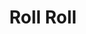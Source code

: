 ---
layout: place
title: Roll Roll
permalink: /california/tarzana/roll-roll.html
stateAbbr: CA
stateName: California
cityName: Tarzana
seo:
  type: restaurant
  links: null
place_id: ChIJ02GKpUCZwoARbKIiQFHlVMA
photos:
  - name: >-
      places/ChIJ02GKpUCZwoARbKIiQFHlVMA/photos/AeeoHcLpfv7BZFw1yiNYCSUn-urzydXoxqWxY3um5yw5M5LOhafRoDxq2CIGVywLlbNK8RSuoIrcL9MjXFlfnGD-hIB_Vjo9cYvZMxjcuwLgMfvu7i9qVCQiXpdMd7myQ5cHz6f2UcAF45ETfWxh1tgvnE0ebwEL023_ay6TSQTUVVReUiCMhihoS3PLFmcbtBTCkTM8zrZE_xzDq_CFINRZmjs4Z4HIWWV0VjJwaUxnZBhBgaFLj8-QBrKuo4ZiKDVkacautyzHT2EBwiAfGvICuUl2M8_32Z2pKBL3yQ0w6G1Y1w
    widthPx: 1170
    heightPx: 869
    authorAttributions:
      - displayName: Roll Roll
        uri: https://maps.google.com/maps/contrib/111086706724962419737
        photoUri: >-
          https://lh3.googleusercontent.com/a/ACg8ocLeyids28x2OxgfqeK9vYd0Q4BXt8VqQMQrROS4UdhyJU93yw=s100-p-k-no-mo
    flagContentUri: >-
      https://www.google.com/local/imagery/report/?cb_client=maps_api_places.places_api&image_key=!1e10!2sAF1QipO82lN9SCnu4viGn2C7LOEnyQjX7UF9pkEzhN6n&hl=en-US
    googleMapsUri: >-
      https://www.google.com/maps/place//data=!3m4!1e2!3m2!1sAF1QipO82lN9SCnu4viGn2C7LOEnyQjX7UF9pkEzhN6n!2e10!4m2!3m1!1s0x80c29940a58a61d3:0xc054e5514022a26c
  - name: >-
      places/ChIJ02GKpUCZwoARbKIiQFHlVMA/photos/AeeoHcIcBtqeGhvnxO4GGUn1JjAutncvtH80vARpR5XyrI09xHnkWd6M87QIymBLZ6PkYGVWAZD9Tcec7EOuySU1AmuYKYixdwI6jqm4uvG87s95EYttU13YqOPVGuxEdHNVRYmGXW5hCntCMtV37QlTEbzfRla8lEdCiwYBdmRcndygPXYQ6XbhyVVX96BJfsLIIdCnCb_otlbLO6DJfkU0wRbTr0axC0H5wa7pR4T8wTnSy8qXmsjxO5po-6gW3T1m21p2dYcmoZ9xehh6HulBgyBEVDxk7L1ELm21VchsSBLn8w
    widthPx: 1080
    heightPx: 1440
    authorAttributions:
      - displayName: Roll Roll
        uri: https://maps.google.com/maps/contrib/111086706724962419737
        photoUri: >-
          https://lh3.googleusercontent.com/a/ACg8ocLeyids28x2OxgfqeK9vYd0Q4BXt8VqQMQrROS4UdhyJU93yw=s100-p-k-no-mo
    flagContentUri: >-
      https://www.google.com/local/imagery/report/?cb_client=maps_api_places.places_api&image_key=!1e10!2sAF1QipPBpmpir2YZ0pkcNkO_rLZGBHIZ36_gBi91aA_o&hl=en-US
    googleMapsUri: >-
      https://www.google.com/maps/place//data=!3m4!1e2!3m2!1sAF1QipPBpmpir2YZ0pkcNkO_rLZGBHIZ36_gBi91aA_o!2e10!4m2!3m1!1s0x80c29940a58a61d3:0xc054e5514022a26c
  - name: >-
      places/ChIJ02GKpUCZwoARbKIiQFHlVMA/photos/AeeoHcIMIwmdgZfdDN6GZCkmFsTSjteIfjKjSuLAce0orrqSj1-XLhvF2gt7IaI8jt5DUtJQG8mKiB_5Q8-IhTLWnUaZp9-HIvyaOf7fbbpUK0VkLx4jord4dk_wc2YQS_DJmUtt1VU0eABL0YO-o0oPReC5G8ELp55HOxX8no8h3-xlzK1BT-l3wz-4061OBMEuOuuW6NLt9umniynfJxkb_47ihYkPpJsySHLWezQhkSAeDbcpZtcSG8edqzkmWKI3amstOe0BxB_mz49UDDfnb3uA0TaFkU-S6MJUUOueoFDPGigXGz54DAzv663cQqQjqqc9RTsIP3dRK5k-CV5kRX7-6FtJHUZUCH-dx_00H3M7rF2eh_AZcPd0JFiSrET5844HrWDNKUGujDnbBmTyoiaZjPcoe3GXh6iW9n3gkk0
    widthPx: 4032
    heightPx: 3024
    authorAttributions:
      - displayName: Daniel Mozes (DaDa)
        uri: https://maps.google.com/maps/contrib/106857634771769902209
        photoUri: >-
          https://lh3.googleusercontent.com/a-/ALV-UjUcrtsOvWOeTJvQRVt-IW2nTgzy0Iq3jZlpnSeQxt9b8zOeP4eqGg=s100-p-k-no-mo
    flagContentUri: >-
      https://www.google.com/local/imagery/report/?cb_client=maps_api_places.places_api&image_key=!1e10!2sCIHM0ogKEICAgICLtceYFw&hl=en-US
    googleMapsUri: >-
      https://www.google.com/maps/place//data=!3m4!1e2!3m2!1sCIHM0ogKEICAgICLtceYFw!2e10!4m2!3m1!1s0x80c29940a58a61d3:0xc054e5514022a26c
  - name: >-
      places/ChIJ02GKpUCZwoARbKIiQFHlVMA/photos/AeeoHcIC68Qk3OlEjZkDy3QyyZGKdeyNMLZQwlLdkarzagaVihKAF_w5XSDRDU25A7eIhK_L1bLMqLFBJP1b___397C6vIL1cYYLkyhPfPKJzPrxUyoiFrMdyZs73r8PBSxGtjLDKNItXmV5gfXH4lE-rphUlaXuDPr9tynkh_LawSizlOCCmx0yiPMjY-Ex4DWqorfy80rPGl4X3Sq_TIv46ZraMCZwEPZ2HSOexASL5-mCdwSDbNNKs1ls_j7xDhovw4LxFedi2DJfY_1N1zH-D32Aa2dwMLEWmfAPX7FCg9_h7ynH12Si7Za750qVetOqsVsL_hAx209jz50Wp2ImQ3NdcTJJaMtI8_yydjFZhiSUe0FrwjFaDK5rKPqrn-jRig-xlKfKADMLEz4iGt2HK0ArdFNGgB0CZ_nW5ImdmJ9uFK8
    widthPx: 3024
    heightPx: 4032
    authorAttributions:
      - displayName: Jake Kim
        uri: https://maps.google.com/maps/contrib/101206273577029434709
        photoUri: >-
          https://lh3.googleusercontent.com/a/ACg8ocKpUh9rAQvy23kUgJoYmkBInFdc2k2A6wjhwVDt44Doiky45lw=s100-p-k-no-mo
    flagContentUri: >-
      https://www.google.com/local/imagery/report/?cb_client=maps_api_places.places_api&image_key=!1e10!2sCIHM0ogKEICAgMCgqoq9pwE&hl=en-US
    googleMapsUri: >-
      https://www.google.com/maps/place//data=!3m4!1e2!3m2!1sCIHM0ogKEICAgMCgqoq9pwE!2e10!4m2!3m1!1s0x80c29940a58a61d3:0xc054e5514022a26c
  - name: >-
      places/ChIJ02GKpUCZwoARbKIiQFHlVMA/photos/AeeoHcLxzvP_sObVGgU_4XrPTNOmotYZ1fIJhVLVCCH9SyfWtNy6KQqChVunDRKbRVNwc_wGkWnC_kWr-PPJPh-O_2Ka23JFJKa3rCp_VJzhpH56L9SG83eU_Fadv7h9rJDOpcXcOxjPasjOzRUp7APfhBVOvBHdA-2EkG_NjrowyEq4RuUzGWiABJOyaTcmXmTX1rGBKWCXDZo_zPW13IMaPE6WRYZH_98Fve6OErUy57XQX7NGIAw9neSDFHhMa73nlisHkqhQ-qfNy-vmczpeDe2o-0xAVtkLzzQchSaSswwiwk4O91U-8GXHVxKNLuU7XALt7SVUp-NzTBJLm5hjCWKr2rStZHyiXwS76rZ5XzK-0lLawO5jqICt-9HekCZmOfG6gwJspJafGdSuCPKV71e9O5C-CVAlTiV7vH5P7p2Fmg
    widthPx: 4032
    heightPx: 3024
    authorAttributions:
      - displayName: Intense Fitness Intense__Fitness
        uri: https://maps.google.com/maps/contrib/103099335127066367433
        photoUri: >-
          https://lh3.googleusercontent.com/a-/ALV-UjVdYM8wDVPRuHWpCCH5l3fEIBq2ljaA8I_RdoViBMIPzNZvDaoZjA=s100-p-k-no-mo
    flagContentUri: >-
      https://www.google.com/local/imagery/report/?cb_client=maps_api_places.places_api&image_key=!1e10!2sCIHM0ogKEICAgICh5qDwIA&hl=en-US
    googleMapsUri: >-
      https://www.google.com/maps/place//data=!3m4!1e2!3m2!1sCIHM0ogKEICAgICh5qDwIA!2e10!4m2!3m1!1s0x80c29940a58a61d3:0xc054e5514022a26c
  - name: >-
      places/ChIJ02GKpUCZwoARbKIiQFHlVMA/photos/AeeoHcI4Ni2ruu25YlZs9o6LvNbY4xs03cCje-1hvgYOoj8tYUfFQ0x9qIHhuPQO59RLJWQ2Xavo-uC9H1QOVtTfL1Mot4081E9-kcoV-7EYCIEYsrp94fOQUYEbrGA57gj-8iH_b8LCDNU9SdQZiKijs_3B4mreQ473eQZfwlG5gJm-b50dTyvgnFoVORYK_KiuRWi_m_xlHOLi2Nr6Uwpn8gHEGKYX_c9NhMo3y5ARoGwiWn3U7UIukhgi0Q659YPDRpTprDzYRq9_GpBRNo7pjb9hAHCA3kHM02tfKzCj3USMnLoWtsI3L0BvO0DDhdXpzi9w2csQ6jTeBnWrYzedMTPMl0ckmVRxvGy2eLVwCOR7omF_WeqyxT5s_arM8mMfM4I6gWyVrE9i_noUG-VxGYN-P1b4_hNUSitj_yx6JFWxsg
    widthPx: 4032
    heightPx: 3024
    authorAttributions:
      - displayName: Daniel Mozes (DaDa)
        uri: https://maps.google.com/maps/contrib/106857634771769902209
        photoUri: >-
          https://lh3.googleusercontent.com/a-/ALV-UjUcrtsOvWOeTJvQRVt-IW2nTgzy0Iq3jZlpnSeQxt9b8zOeP4eqGg=s100-p-k-no-mo
    flagContentUri: >-
      https://www.google.com/local/imagery/report/?cb_client=maps_api_places.places_api&image_key=!1e10!2sCIHM0ogKEICAgICLtceYJw&hl=en-US
    googleMapsUri: >-
      https://www.google.com/maps/place//data=!3m4!1e2!3m2!1sCIHM0ogKEICAgICLtceYJw!2e10!4m2!3m1!1s0x80c29940a58a61d3:0xc054e5514022a26c
  - name: >-
      places/ChIJ02GKpUCZwoARbKIiQFHlVMA/photos/AeeoHcLSb8d9lL0msdbgTgFay8yXC7kcFmmrb26ngmpJnAEf7VJptDs48ONIfejYemLzwiuaO7v5A6i9i1U-9fx9-Udj8KW1nldongxbzaCrfM_wNwshZ-bSBtexJsFfqwrOz5YcW-vxheBleCm0HbpJCUGEzSv2Zk6ZRkIgr5wvbkioBb3iTZzDS9WI3hg958YEJjPcR_sKw5kyamC6A780Zf6gjgdAm0AezwXt25B6FSkjbadms_9NI0eIM_oN7oAwoHiUmolv2TNsqNcGPxWSPIJxHb6cB-2Gxld9BkLfiN42QHQIWgWpK2r9RWfSduZYEjXNsdNKagfg27CQM86ZvSIzvkduV5QPf35FYYzuvOPS_zIgUkmdcTBcSZCLwI-2neBLMfbdMSFBLTNL7NNshnkiyqDTkAa0Z_r9FhFa-NbTzKfe
    widthPx: 3072
    heightPx: 4080
    authorAttributions:
      - displayName: Seina Kobayashi
        uri: https://maps.google.com/maps/contrib/107307163794021532881
        photoUri: >-
          https://lh3.googleusercontent.com/a-/ALV-UjXr-3M7zbphE6CmiOowVQ-k8t0WB5e2i-C-c4ckvlMQzsTTJ5yJ=s100-p-k-no-mo
    flagContentUri: >-
      https://www.google.com/local/imagery/report/?cb_client=maps_api_places.places_api&image_key=!1e10!2sCIHM0ogKEICAgICx9NvtuAE&hl=en-US
    googleMapsUri: >-
      https://www.google.com/maps/place//data=!3m4!1e2!3m2!1sCIHM0ogKEICAgICx9NvtuAE!2e10!4m2!3m1!1s0x80c29940a58a61d3:0xc054e5514022a26c
  - name: >-
      places/ChIJ02GKpUCZwoARbKIiQFHlVMA/photos/AeeoHcKx3ni4Nc_MvDk_RHOgMHi7QFxU_vKa9fbG5VP4NkYUQCuRTo8fj306yxqiTaPRaZqgtBPcu5onEFSgw-Bqw7YR3C5_8ID0KS5bA3xZZ0vybNN_Cv0jpYqkYg212-1toI0rbi-jRKQSeqAEg0rsJZs2c0d7ypqT-H91LEPNuF9ATx4T7dOXvJs3e6Lb-iK3swO6YJSCtsC6yVhFzurfwwupyRHVZy06roTsHPM9p0swv3YYm6JiFR2fRHNcl8Qmd66TyhCQAr76nTUhK148MjWTI43NrWSfgxIRpQm9sePFwovEZja3ZUF-2jXXMCAT3SQw6yboNjrDOVxbMXGCW_TEa-ciVMiflqaxRkD2uB11o12NYr6nlsAGOMKNtfOnuMtfbcxyU4_-VGTt1N1puGdNFqsiymvlzytXC26KC34HsNnI
    widthPx: 1242
    heightPx: 2208
    authorAttributions:
      - displayName: Mr Dean
        uri: https://maps.google.com/maps/contrib/106228566717490430213
        photoUri: >-
          https://lh3.googleusercontent.com/a/ACg8ocKQ5u9EsKOKfBjiSpqQ76E8qGdPA1Pb000BzxrKTPT2msEgWA=s100-p-k-no-mo
    flagContentUri: >-
      https://www.google.com/local/imagery/report/?cb_client=maps_api_places.places_api&image_key=!1e10!2sCIHM0ogKEICAgIDHr-Oy1gE&hl=en-US
    googleMapsUri: >-
      https://www.google.com/maps/place//data=!3m4!1e2!3m2!1sCIHM0ogKEICAgIDHr-Oy1gE!2e10!4m2!3m1!1s0x80c29940a58a61d3:0xc054e5514022a26c
  - name: >-
      places/ChIJ02GKpUCZwoARbKIiQFHlVMA/photos/AeeoHcLCZ-DqHR04tOV549vGQXs4froh9WKNSqYi3p9a7gMhKzBwYTLUj4X-Yv1D9yjQeJzD3plc8cRcuX-ymRwF5hve1J65x7MaXRkZmdfBBGuFuwMeyiOb7UMnXmGDZUZ0LYlCevueyZljdJQ2ucSk7eEE9Hh8tZToQrDJnrZfU2bwvHQnGMbk8yxuJYc6dmb_bvC3aefo-1ZL0ilLDucE1xl_Y3mq3J9uIDmggUfkCDqddhsUsTi0VHb16pwM_8D6__bPQqQrrUunvnWh58xx-4nuqt6uEoNkiIg5dygXEt0zPq8ZZl6rvSsRn5AVGgVC2NNJjwcbI8IJ8AEyd9dpg1kduL5FoRoI6tI8q5TIF9zOTwwFPzfnAhOWTzg0h7fwVj8d6FiX9RX5Ql5Wts127r18Y_23vGvfgZMMCg0tJy_k7ecj
    widthPx: 4032
    heightPx: 1908
    authorAttributions:
      - displayName: SUSHI LOCO TV
        uri: https://maps.google.com/maps/contrib/102187325336301847969
        photoUri: >-
          https://lh3.googleusercontent.com/a-/ALV-UjXhD_i5fh9i-X-4YALwwq0rCsj5pHQBAh8T4_U1T1DvLM7S3-J7=s100-p-k-no-mo
    flagContentUri: >-
      https://www.google.com/local/imagery/report/?cb_client=maps_api_places.places_api&image_key=!1e10!2sCIHM0ogKEICAgIDM-oyJsQE&hl=en-US
    googleMapsUri: >-
      https://www.google.com/maps/place//data=!3m4!1e2!3m2!1sCIHM0ogKEICAgIDM-oyJsQE!2e10!4m2!3m1!1s0x80c29940a58a61d3:0xc054e5514022a26c
  - name: >-
      places/ChIJ02GKpUCZwoARbKIiQFHlVMA/photos/AeeoHcIHJQedyHmYn3LShmaEBJQEghVvlnWlHAmIJZy3vHPf0Qd3Pv3OIBIFuAfkbum_7is4hEFGlObAY0qlccN7kRmDu8ibf9f51cyklPR2JAJ4D8y410KD06xy--wR7eA5e7ZJedqBiQt5WesTUh5-3199CeErWW4X2EktPvdAeK1SpaqihEMJQ5OIBp5ECRBKOPO73-wfCRmqTKSciQw88TRrhU3sfD-ePnTnkMsvKUP0yBrEkxRbiuEB5oDrm-_Z9Qp03npInNgfxXg_JySXMp5nIDVLJByUr3_9u_TNB5I-IddAPTpKEylNma1THw1jAtV54BDwKzYaF8mJJL2BDGx7i3MKmyWp_86m43mxaXUZe9JuOxfBj8vWFiTwnjwZ5LM_JFVipRz8eRZzy3oPZQ8IbQsGU6aF3Y6qbH-HKdM
    widthPx: 3024
    heightPx: 4032
    authorAttributions:
      - displayName: Gerson M.
        uri: https://maps.google.com/maps/contrib/113211832604856649637
        photoUri: >-
          https://lh3.googleusercontent.com/a-/ALV-UjVBQSINgduyoiMWiAlBRS63bCb000RtzLuqj8G8NviDSNDKcX3BhA=s100-p-k-no-mo
    flagContentUri: >-
      https://www.google.com/local/imagery/report/?cb_client=maps_api_places.places_api&image_key=!1e10!2sCIHM0ogKEICAgIDs6resSQ&hl=en-US
    googleMapsUri: >-
      https://www.google.com/maps/place//data=!3m4!1e2!3m2!1sCIHM0ogKEICAgIDs6resSQ!2e10!4m2!3m1!1s0x80c29940a58a61d3:0xc054e5514022a26c
address: 19657 1/2 Ventura Blvd, Tarzana, CA 91356, USA
street: 19657 1/2 Ventura Blvd
city: Tarzana
state: CA
zip: '91356'
country: USA
neighborhood: Tarzana
latitude: '34.173061'
longitude: '-118.561949'
accessibility_options:
  wheelchairAccessibleParking: true
  wheelchairAccessibleEntrance: true
  wheelchairAccessibleRestroom: true
  wheelchairAccessibleSeating: true
business_status: OPERATIONAL
name: Roll Roll
google_maps_links:
  directionsUri: >-
    https://www.google.com/maps/dir//''/data=!4m7!4m6!1m1!4e2!1m2!1m1!1s0x80c29940a58a61d3:0xc054e5514022a26c!3e0
  placeUri: https://maps.google.com/?cid=13858954090456982124
  writeAReviewUri: >-
    https://www.google.com/maps/place//data=!4m3!3m2!1s0x80c29940a58a61d3:0xc054e5514022a26c!12e1
  reviewsUri: >-
    https://www.google.com/maps/place//data=!4m4!3m3!1s0x80c29940a58a61d3:0xc054e5514022a26c!9m1!1b1
  photosUri: >-
    https://www.google.com/maps/place//data=!4m3!3m2!1s0x80c29940a58a61d3:0xc054e5514022a26c!10e5
primary_type: Sushi Restaurant
opening_hours:
  regular: null
  current: null
secondary_opening_hours:
  regular:
    weekdayDescriptions: null
    type: null
  current:
    weekdayDescriptions: null
    type: null
phone: null
price_level: null
price_range: null
rating: null
rating_count: 0
website: null
description: >-
  Discover Roll Roll Sushi in Tarzana, CA$$$Roll Roll in Tarzana, CA, stands out
  as a casual spot for enjoying fresh sushi rolls and a range of other flavorful
  dishes. This welcoming sushi restaurant boasts an impressive tea selection
  that pairs perfectly with its menu, creating a relaxed atmosphere for diners
  seeking a quick or leisurely meal. Accessibility features like
  wheelchair-friendly parking and entrances make it easy for everyone to
  experience the vibrant offerings. Whether you're in the mood for inventive
  rolls or simple classics, this location delivers a satisfying blend of quality
  and convenience in the heart of the neighborhood.
generative_summary: >-
  Discover Roll Roll Sushi in Tarzana, CA$$$Roll Roll in Tarzana, CA, stands out
  as a casual spot for enjoying fresh sushi rolls and a range of other flavorful
  dishes. This welcoming sushi restaurant boasts an impressive tea selection
  that pairs perfectly with its menu, creating a relaxed atmosphere for diners
  seeking a quick or leisurely meal. Accessibility features like
  wheelchair-friendly parking and entrances make it easy for everyone to
  experience the vibrant offerings. Whether you're in the mood for inventive
  rolls or simple classics, this location delivers a satisfying blend of quality
  and convenience in the heart of the neighborhood.
generative_disclosure: Summarized by AI using the Grok-3-Mini model.
reviews: null
review_summary: >-
  What Customers Love About Roll Roll$$$If you're hunting for great sushi spots
  nearby, Roll Roll delivers on tasty favorites that keep people coming back for
  more. Folks appreciate the flavorful appetizers like garlic edamame and fresh
  salads, along with crowd-pleasing rolls that hit the spot without breaking the
  bank. The service stands out for being quick and approachable, adding to the
  overall enjoyable vibe of the place. Prices are reasonable, making it a solid
  choice for anyone wanting a reliable meal, and little touches like
  complimentary miso soup enhance the experience in a simple, satisfying way.
review_disclosure: Summarized by AI using the Grok-3-Mini model.
parking_options: null
payment_options: null
allow_dogs: null
curbside_pickup: null
delivery: null
dine_in: null
good_for_children: null
good_for_groups: null
good_for_sports: null
live_music: null
menu_for_children: null
outdoor_seating: null
reservable: null
restroom: null
serves_beer: null
serves_breakfast: null
serves_brunch: null
serves_cocktails: null
serves_coffee: null
serves_dinner: null
serves_dessert: null
serves_lunch: null
serves_vegetarian_food: null
serves_wine: null
takeout: null
update_category: pro
places_description: null

---